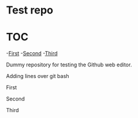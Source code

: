 # Test repo

TOC
===

-[First](#First)
-[Second](#Second)
-[Third](#Third)

Dummy repository for testing the Github web editor.

Adding lines over git bash

First

Second

Third
